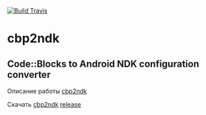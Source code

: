 
[![Build Travis](https://travis-ci.com/ClnViewer/Code-Blocks-Android-NDK.svg)](https://travis-ci.com/ClnViewer/Code-Blocks-Android-NDK)

# cbp2ndk  
## Code::Blocks to Android NDK configuration converter


Описание работы [cbp2ndk](https://clnviewer.github.io/Code-Blocks-Android-NDK/CBP2NDK.html)

Скачать [cbp2ndk](https://github.com/ClnViewer/Code-Blocks-Android-NDK/raw/master/cbp2ndk/dist/cbp2ndk.zip) [release](https://github.com/ClnViewer/Code-Blocks-Android-NDK/releases)


